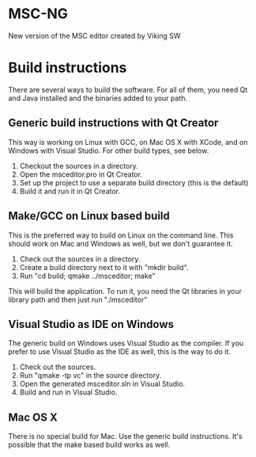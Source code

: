 # MSC-NG

New version of the MSC editor created by Viking SW

# Build instructions

There are several ways to build the software. For all of them, you need Qt and Java installed and the binaries added to your path.

## Generic build instructions with Qt Creator

This way is working on Linux with GCC, on Mac OS X with XCode, and on Windows with Visual Studio. For other build types, see below.

1. Checkout the sources in a directory.
2. Open the msceditor.pro in Qt Creator.
3. Set up the project to use a separate build directory (this is the default)
4. Build it and run it in Qt Creator.

## Make/GCC on Linux based build

This is the preferred way to build on Linux on the command line. This should work on Mac and Windows as well, but we don't guarantee it.

1. Check out the sources in a directory.
2. Create a build directory next to it with "mkdir build".
3. Run "cd build; qmake ../msceditor; make"

This will build the application. To run it, you need the Qt libraries in your library path and then just run "./msceditor"

## Visual Studio as IDE on Windows

The generic build on Windows uses Visual Studio as the compiler. If you prefer to use Visual Studio as the IDE as well, this is the way to do it.

1. Check out the sources.
2. Run "qmake -tp vc" in the source directory.
3. Open the generated msceditor.sln in Visual Studio.
4. Build and run in Visual Studio.

## Mac OS X

There is no special build for Mac. Use the generic build instructions. It's possible that the make based build works as well.
